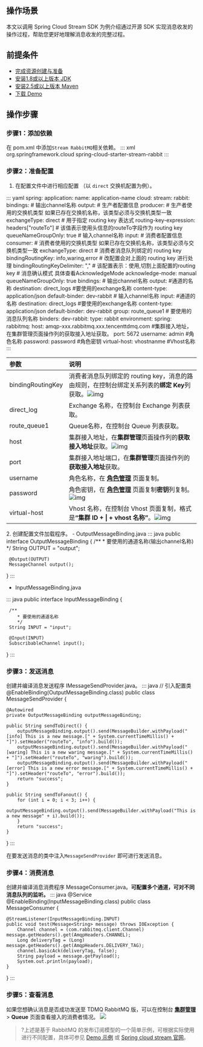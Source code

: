 ## 操作场景

本文以调用 Spring Cloud Stream SDK 为例介绍通过开源 SDK 实现消息收发的操作过程，帮助您更好地理解消息收发的完整过程。

## 前提条件

- [完成资源创建与准备](https://cloud.tencent.com/document/product/1495/61829)
- [安装1.8或以上版本 JDK](https://www.oracle.com/java/technologies/javase-downloads.html)
- [安装2.5或以上版本 Maven](http://maven.apache.org/download.cgi#)
- [下载 Demo](https://tdmq-document-1306598660.cos.ap-nanjing.myqcloud.com/%E5%85%AC%E6%9C%89%E4%BA%91demo/rabbitmq/tdmq-rabbitmq-springcloud-stream-demo.zip)

## 操作步骤

### 步骤1：添加依赖

在 pom.xml 中添加`Stream RabbitMQ`相关依赖。
<dx-codeblock>
:::  xml
<dependency>
	<groupId>org.springframework.cloud</groupId>
	<artifactId>spring-cloud-starter-stream-rabbit</artifactId>
</dependency>
:::
</dx-codeblock>


### 步骤2：准备配置

1. 在配置文件中进行相应配置 （以 `direct` 交换机配置为例）。
<dx-codeblock>
:::  yaml
spring:
  application:
    name: application-name
  cloud:
    stream:
      rabbit:
        bindings:
          # 输出channel名称
          output:
            # 生产者配置信息
            producer:
              # 生产者使用的交换机类型   如果已存在交换机名称，该类型必须与交换机类型一致
              exchangeType: direct
              # 用于指定 routing key 表达式
              routing-key-expression: headers["routeTo"] # 该值表示使用头信息的routeTo字段作为 routing key
              queueNameGroupOnly: true
          # 输入channel名称
          input:
            # 消费者配置信息
            consumer:
              # 消费者使用的交换机类型   如果已存在交换机名称，该类型必须与交换机类型一致
              exchangeType: direct
              # 消费者消息队列绑定的 routing key
              bindingRoutingKey: info,waring,error
              # 改配置会对上面的 routing key 进行处理
              bindingRoutingKeyDelimiter: ","  # 该配置表示：使用,切割上面配置的routing key
              # 消息确认模式   具体查看AcknowledgeMode
              acknowledge-mode: manual
              queueNameGroupOnly: true
      bindings:
      	# 输出channel名称
        output: #通道的名称
          destination: direct_logs #要使用的exchange名称
          content-type: application/json
          default-binder: dev-rabbit
        # 输入channel名称
        input: #通道的名称
          destination: direct_logs #要使用的exchange名称
          content-type: application/json
          default-binder: dev-rabbit
          group: route_queue1 # 要使用的消息队列名称
      binders:
        dev-rabbit:
          type: rabbit
          environment:
            spring:
              rabbitmq:
                host: amqp-xxx.rabbitmq.xxx.tencenttdmq.com #集群接入地址，在集群管理页面操作列的获取接入地址获取。
                port: 5672
                username: admin #角色名称
                password: password #角色密钥
                virtual-host: vhostnanme #Vhost名称
:::
</dx-codeblock>
<table>
<thead>
<tr>
<th align="left">参数</th>
<th align="left">说明</th>
</tr>
</thead>
<tbody><tr>
<td align="left">bindingRoutingKey</td>
<td align="left">消费者消息队列绑定的 routing key，消息的路由规则，在控制台绑定关系列表的<strong>绑定 Key</strong>列获取。<img src="https://main.qcloudimg.com/raw/da0fa06f2cd5d44645e617a165b5fd17.png" alt="img"></td>
</tr>
<tr>
<td align="left">direct_log</td>
<td align="left">Exchange 名称，在控制台 Exchange 列表获取。</td>
</tr>
<tr>
<td align="left">route_queue1</td>
<td align="left">Queue名称，在控制台 Queue 列表获取。</td>
</tr>
<tr>
<td align="left">host</td>
<td align="left">集群接入地址，在<strong>集群管理</strong>页面操作列的<strong>获取接入地址</strong>获取。<img src="https://main.qcloudimg.com/raw/fa643204f9da225cbee264b12154349d.png" alt="img"></td>
</tr>
<tr>
<td align="left">port</td>
<td align="left">集群接入地址端口，在<strong>集群管理</strong>页面操作列的<strong>获取接入地址</strong>获取。</td>
</tr>
<tr>
<td align="left">username</td>
<td align="left">角色名称，在 <strong><a href="https://console.cloud.tencent.com/tdmq/role">角色管理</a></strong> 页面复制。</td>
</tr>
<tr>
<td align="left">password</td>
<td align="left">角色密钥，在 <strong><a href="https://console.cloud.tencent.com/tdmq/role">角色管理</a></strong> 页面复制<strong>密钥</strong>列复制。<img src="https://main.qcloudimg.com/raw/65ef236aaaa1b664dfe7fd7bdcbd3576.png" alt="img"></td>
</tr>
<tr>
<td align="left">virtual-host</td>
<td align="left">Vhost 名称，在控制台 Vhost 页面复制，格式是<strong>“集群 ID + | + vhost 名称”</strong>。<img src="https://main.qcloudimg.com/raw/56d10e77bb2af1b70385d47ff29e5f44.png" alt="img"></td>
</tr>
</tbody></table>
2. 创建配置文件加载程序。
   - OutputMessageBinding.java
<dx-codeblock>
:::  java
public interface OutputMessageBinding {
	 /**
		* 要使用的通道名称(输出channel名称)
		*/
	 String OUTPUT = "output";

	 @Output(OUTPUT)
	 MessageChannel output();
}
:::
</dx-codeblock>
   - InputMessageBinding.java
<dx-codeblock>
:::  java
public interface InputMessageBinding {

	 /**
		* 要使用的通道名称
		*/
	 String INPUT = "input";

	 @Input(INPUT)
	 SubscribableChannel input();
}
:::
</dx-codeblock>


### 步骤3：发送消息

创建并编译消息发送程序 IMessageSendProvider.java。
<dx-codeblock>
:::  java
// 引入配置类
@EnableBinding(OutputMessageBinding.class)
public class MessageSendProvider {

    @Autowired
    private OutputMessageBinding outputMessageBinding;

    public String sendToDirect() {
        outputMessageBinding.output().send(MessageBuilder.withPayload("[info] This is a new message.[" + System.currentTimeMillis() + "]").setHeader("routeTo", "info").build());
        outputMessageBinding.output().send(MessageBuilder.withPayload("[waring] This is a new waring message.[" + System.currentTimeMillis() + "]").setHeader("routeTo", "waring").build());
        outputMessageBinding.output().send(MessageBuilder.withPayload("[error] This is a new error message.[" + System.currentTimeMillis() + "]").setHeader("routeTo", "error").build());
        return "success";
    }

    public String sendToFanout() {
        for (int i = 0; i < 3; i++) {
            outputMessageBinding.output().send(MessageBuilder.withPayload("This is a new message" + i).build());
        }
        return "success";
    }
}
:::
</dx-codeblock>


在要发送消息的类中注入`MessageSendProvider` 即可进行发送消息。

### 步骤4：消费消息

创建并编译消息消费程序 MessageConsumer.java。**可配置多个通道，可对不同消息队列的监听。**
<dx-codeblock>
:::  java
@Service
@EnableBinding(InputMessageBinding.class)
public class MessageConsumer {

    @StreamListener(InputMessageBinding.INPUT)
    public void test(Message<String> message) throws IOException {
        Channel channel = (com.rabbitmq.client.Channel) message.getHeaders().get(AmqpHeaders.CHANNEL);
        Long deliveryTag = (Long) message.getHeaders().get(AmqpHeaders.DELIVERY_TAG);
        channel.basicAck(deliveryTag, false);
        String payload = message.getPayload();
        System.out.println(payload);
    }
}
:::
</dx-codeblock>


### 步骤5：查看消息

如果您想确认消息是否成功发送至 TDMQ RabbitMQ 版，可以在控制台 **[集群管理](https://console.cloud.tencent.com/tdmq/rocket-cluster)** > **Queue** 页面查看接入的消费者情况。
![](https://qcloudimg.tencent-cloud.cn/raw/ccff5b8a7e6cad70927a5ddec94baf4a.png)

>?上述是基于 RabbitMQ 的发布订阅模型的一个简单示例，可根据实际使用进行不同配置，具体可参见 [Demo 示例](https://tdmq-document-1306598660.cos.ap-nanjing.myqcloud.com/%E5%85%AC%E6%9C%89%E4%BA%91demo/rabbitmq/tdmq-rabbitmq-springcloud-stream-demo.zip) 或 [Spring cloud stream 官网](https://github.com/spring-cloud/spring-cloud-stream-binder-rabbit#rabbit-prod-props)。

